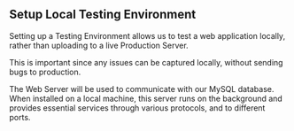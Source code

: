 ## Setup Local Testing Environment

Setting up a Testing Environment allows us to test a web application locally, rather than uploading to a live Production Server.

This is important since any issues can be captured locally, without sending bugs to production.

The Web Server will be used to communicate with our MySQL database. When installed on a local machine, this server runs on the background and provides essential services through various protocols, and to different ports.

